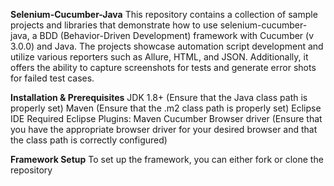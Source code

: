 **Selenium-Cucumber-Java**
This repository contains a collection of sample projects and libraries that demonstrate how to use selenium-cucumber-java, a BDD (Behavior-Driven Development) framework with Cucumber (v 3.0.0) and Java. The projects showcase automation script development and utilize various reporters such as Allure, HTML, and JSON. Additionally, it offers the ability to capture screenshots for tests and generate error shots for failed test cases.

**Installation & Prerequisites**
JDK 1.8+ (Ensure that the Java class path is properly set)
Maven (Ensure that the .m2 class path is properly set)
Eclipse IDE
Required Eclipse Plugins:
Maven
Cucumber
Browser driver (Ensure that you have the appropriate browser driver for your desired browser and that the class path is correctly configured)

**Framework Setup**
To set up the framework, you can either fork or clone the repository
